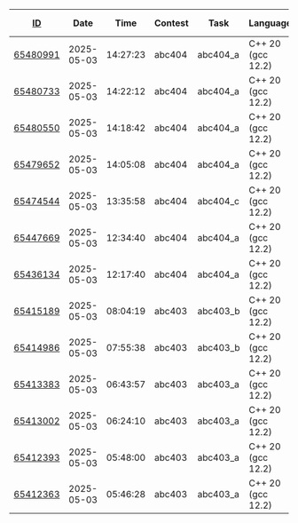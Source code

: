 | [ID](https://kenkoooo.com/atcoder/atcoder-api/v3/user/submissions?user=AntoLee&from_second=0) | Date | Time | Contest | Task | Language | Result | Point | Length | Execution Time |
|------------|------|------|---------|------|----------|--------|-------|--------|----------------|
| [65480991](https://atcoder.jp/contests/abc404/submissions/65480991) | 2025-05-03 | 14:27:23 | abc404 | abc404_a | C++ 20 (gcc 12.2) | AC | 100 | 491 Byte | 1 ms |
| [65480733](https://atcoder.jp/contests/abc404/submissions/65480733) | 2025-05-03 | 14:22:12 | abc404 | abc404_a | C++ 20 (gcc 12.2) | AC | 100 | 453 Byte | 1 ms |
| [65480550](https://atcoder.jp/contests/abc404/submissions/65480550) | 2025-05-03 | 14:18:42 | abc404 | abc404_a | C++ 20 (gcc 12.2) | CE | 0 | 459 Byte | nothing ms |
| [65479652](https://atcoder.jp/contests/abc404/submissions/65479652) | 2025-05-03 | 14:05:08 | abc404 | abc404_a | C++ 20 (gcc 12.2) | WA | 0 | 466 Byte | 1 ms |
| [65474544](https://atcoder.jp/contests/abc404/submissions/65474544) | 2025-05-03 | 13:35:58 | abc404 | abc404_c | C++ 20 (gcc 12.2) | WA | 0 | 1327 Byte | 66 ms |
| [65447669](https://atcoder.jp/contests/abc404/submissions/65447669) | 2025-05-03 | 12:34:40 | abc404 | abc404_a | C++ 20 (gcc 12.2) | AC | 100 | 409 Byte | 1 ms |
| [65436134](https://atcoder.jp/contests/abc404/submissions/65436134) | 2025-05-03 | 12:17:40 | abc404 | abc404_a | C++ 20 (gcc 12.2) | RE | 0 | 491 Byte | 182 ms |
| [65415189](https://atcoder.jp/contests/abc403/submissions/65415189) | 2025-05-03 | 08:04:19 | abc403 | abc403_b | C++ 20 (gcc 12.2) | AC | 250 | 621 Byte | 1 ms |
| [65414986](https://atcoder.jp/contests/abc403/submissions/65414986) | 2025-05-03 | 07:55:38 | abc403 | abc403_b | C++ 20 (gcc 12.2) | AC | 250 | 583 Byte | 1 ms |
| [65413383](https://atcoder.jp/contests/abc403/submissions/65413383) | 2025-05-03 | 06:43:57 | abc403 | abc403_a | C++ 20 (gcc 12.2) | AC | 100 | 370 Byte | 1 ms |
| [65413002](https://atcoder.jp/contests/abc403/submissions/65413002) | 2025-05-03 | 06:24:10 | abc403 | abc403_a | C++ 20 (gcc 12.2) | AC | 100 | 349 Byte | 1 ms |
| [65412393](https://atcoder.jp/contests/abc403/submissions/65412393) | 2025-05-03 | 05:48:00 | abc403 | abc403_a | C++ 20 (gcc 12.2) | AC | 100 | 425 Byte | 1 ms |
| [65412363](https://atcoder.jp/contests/abc403/submissions/65412363) | 2025-05-03 | 05:46:28 | abc403 | abc403_a | C++ 20 (gcc 12.2) | WA | 0 | 423 Byte | 1 ms |
